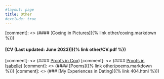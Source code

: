 ```yaml
---
#layout: page
title: Other
#exclude: true
---
```




[comment]: <> (#### [Coxing in Pictures]({% link  other/coxing.markdown %}))
#### [CV (Last updated: June 2023)]({% link  other/CV.pdf %})

[comment]: <> (#### [Proofs in Coq](https://github.com/hei411/software_foundations_coq))
[comment]: <> (#### [Proofs in Isabelle](https://github.com/hei411/Isabelle))
[comment]: <> (#### [Poems]({% link  other/poems.markdown %}))
[comment]: <> (### [My Experiences in Dating]({% link  404.html %}))
